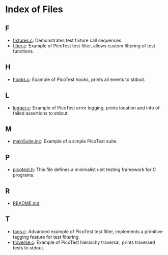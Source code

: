 # Index of Files

## F

* [fixtures.c](fixtures_8c.md#fixtures_8c): Demonstrates test fixture call sequences.
* [filter.c](filter_8c.md#filter_8c): Example of PicoTest test filter, allows custom filtering of test functions.

## H

* [hooks.c](hooks_8c.md#hooks_8c): Example of PicoTest hooks, prints all events to stdout.

## L

* [logger.c](logger_8c.md#logger_8c): Example of PicoTest error logging, prints location and info of failed assertions to stdout.

## M

* [mainSuite.inc](main_suite_8inc.md#main_suite_8inc): Example of a simple PicoTest suite.

## P

* [picotest.h](picotest_8h.md#picotest_8h): This file defines a minimalist unit testing framework for C programs.

## R

* [README.md](_r_e_a_d_m_e_8md.md#_r_e_a_d_m_e_8md)

## T

* [tags.c](tags_8c.md#tags_8c): Advanced example of PicoTest test filter, implements a primitive tagging feature for test filtering.
* [traverse.c](traverse_8c.md#traverse_8c): Example of PicoTest hierarchy traversal, prints traversed tests to stdout.